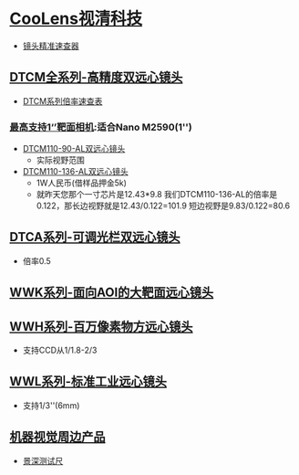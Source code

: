# [CooLens视清科技](http://www.coolens.cn/)
- [镜头精准速查器](http://www.coolens.cn/jzsearch)

## [DTCM全系列-高精度双远心镜头](http://www.coolens.cn/dtcm)
- [DTCM系列倍率速查表](http://www.coolens.cn/Catalog/DTCMProductsList)

### [最高支持1‘’靶面相机](http://www.coolens.cn/dtcm110%E7%B3%BB%E5%88%97):**适合Nano M2590(1'')**
- [DTCM110-90-AL双远心镜头](http://www.coolens.cn/dtcm110-90-al%E5%8F%8C%E8%BF%9C%E5%BF%83%E9%95%9C%E5%A4%B4)
  - 实际视野范围
- [DTCM110-136-AL双远心镜头](http://www.coolens.cn/dtcm110-136-al%E5%8F%8C%E8%BF%9C%E5%BF%83%E9%95%9C%E5%A4%B4)
  - 1W人民币(借样品押金5k)
  - 就昨天您那个一寸芯片是12.43*9.8   我们DTCM110-136-AL的倍率是0.122，那长边视野就是12.43/0.122=101.9   短边视野是9.83/0.122=80.6  

## [DTCA系列-可调光栏双远心镜头](http://www.coolens.cn/dtca)
- 倍率0.5

## [WWK系列-面向AOI的大靶面远心镜头](http://www.coolens.cn/wwk-2)

## [WWH系列-百万像素物方远心镜头](http://www.coolens.cn/wwh)
- 支持CCD从1/1.8-2/3

## [WWL系列-标准工业远心镜头](http://www.coolens.cn/wwl)
- 支持1/3''(6mm)

## [机器视觉周边产品](http://www.coolens.cn/jqsjzb)

- [景深测试尺](http://www.coolens.cn/%E6%99%AF%E6%B7%B1%E5%B0%BA)